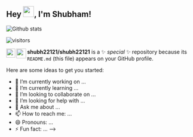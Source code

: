 ## Hey <img src="https://github.com/TheDudeThatCode/TheDudeThatCode/blob/master/Assets/Hi.gif" width="29px">, I'm Shubham!



![Github stats](https://github-readme-stats.vercel.app/api?username=shubh22121)

 ![visitors](https://visitor-badge.laobi.icu/badge?page_id=shubh22121.shubh22121)


<a href="https://www.linkedin.com/in/Shubham Yadav">
  <img align="left" width="24px" src="https://cdn.jsdelivr.net/npm/simple-icons@v3/icons/linkedin.svg"  />
</a>
<a href="https://twitter.com/Shubham22121">
  <img align="left" width="26px" src="https://cdn.jsdelivr.net/npm/simple-icons@v3/icons/twitter.svg" />
</a>





**shubh22121/shubh22121** is a ✨ _special_ ✨ repository because its `README.md` (this file) appears on your GitHub profile.

Here are some ideas to get you started:

- 🔭 I’m currently working on ...
- 🌱 I’m currently learning ...
- 👯 I’m looking to collaborate on ...
- 🤔 I’m looking for help with ...
- 💬 Ask me about ...
- 📫 How to reach me: ...
- 😄 Pronouns: ...
- ⚡ Fun fact: ...
-->
